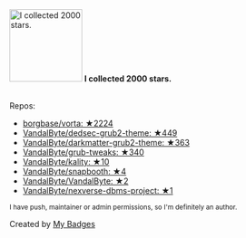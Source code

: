 <img src="https://my-badges.github.io/my-badges/stars-2000.png" alt="I collected 2000 stars." title="I collected 2000 stars." width="128">
<strong>I collected 2000 stars.</strong>
<br><br>

Repos:

* <a href="https://github.com/borgbase/vorta">borgbase/vorta: ★2224</a>
* <a href="https://github.com/VandalByte/dedsec-grub2-theme">VandalByte/dedsec-grub2-theme: ★449</a>
* <a href="https://github.com/VandalByte/darkmatter-grub2-theme">VandalByte/darkmatter-grub2-theme: ★363</a>
* <a href="https://github.com/VandalByte/grub-tweaks">VandalByte/grub-tweaks: ★340</a>
* <a href="https://github.com/VandalByte/kality">VandalByte/kality: ★10</a>
* <a href="https://github.com/VandalByte/snapbooth">VandalByte/snapbooth: ★4</a>
* <a href="https://github.com/VandalByte/VandalByte">VandalByte/VandalByte: ★2</a>
* <a href="https://github.com/VandalByte/nexverse-dbms-project">VandalByte/nexverse-dbms-project: ★1</a>

<sup>I have push, maintainer or admin permissions, so I'm definitely an author.<sup>



Created by <a href="https://github.com/my-badges/my-badges">My Badges</a>